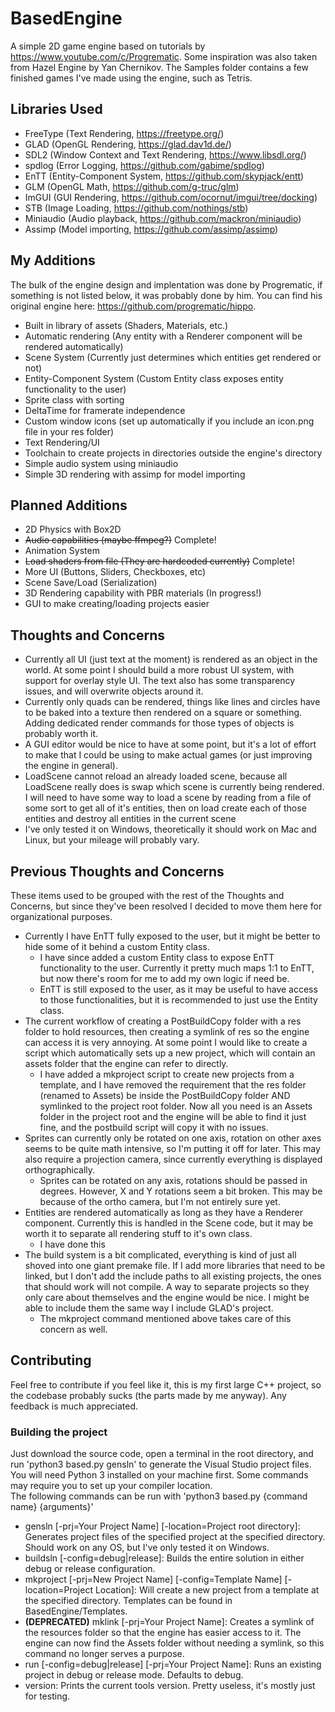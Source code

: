 # BasedEngine
A simple 2D game engine based on tutorials by https://www.youtube.com/c/Progrematic. Some inspiration was also taken from Hazel Engine by Yan Chernikov. The Samples folder contains a few finished games I've made using the engine, such as Tetris.  

## Libraries Used
- FreeType (Text Rendering, https://freetype.org/)
- GLAD (OpenGL Rendering, https://glad.dav1d.de/)
- SDL2 (Window Context and Text Rendering, https://www.libsdl.org/)
- spdlog (Error Logging, https://github.com/gabime/spdlog)
- EnTT (Entity-Component System, https://github.com/skypjack/entt)
- GLM (OpenGL Math, https://github.com/g-truc/glm)
- ImGUI (GUI Rendering, https://github.com/ocornut/imgui/tree/docking)
- STB (Image Loading, https://github.com/nothings/stb)
- Miniaudio (Audio playback, https://github.com/mackron/miniaudio)  
- Assimp (Model importing, https://github.com/assimp/assimp)  

## My Additions
The bulk of the engine design and implentation was done by Progrematic, if something is not listed below, it was probably done by him. You can find his original engine here: https://github.com/progrematic/hippo.

- Built in library of assets (Shaders, Materials, etc.)
- Automatic rendering (Any entity with a Renderer component will be rendered automatically)
- Scene System (Currently just determines which entities get rendered or not)
- Entity-Component System (Custom Entity class exposes entity functionality to the user)
- Sprite class with sorting
- DeltaTime for framerate independence
- Custom window icons (set up automatically if you include an icon.png file in your res folder)
- Text Rendering/UI
- Toolchain to create projects in directories outside the engine's directory
- Simple audio system using miniaudio
- Simple 3D rendering with assimp for model importing

## Planned Additions
- 2D Physics with Box2D
- ~~Audio capabilities (maybe ffmpeg?)~~ Complete!
- Animation System
- ~~Load shaders from file (They are hardcoded currently)~~ Complete!  
- More UI (Buttons, Sliders, Checkboxes, etc)
- Scene Save/Load (Serialization)
- 3D Rendering capability with PBR materials (In progress!)
- GUI to make creating/loading projects easier

## Thoughts and Concerns
- Currently all UI (just text at the moment) is rendered as an object in the world. At some point I should build a more robust UI system, with support for overlay style UI. The text also has some transparency issues, and will overwrite objects around it.
- Currently only quads can be rendered, things like lines and circles have to be baked into a texture then rendered on a square or something. Adding dedicated render commands for those types of objects is probably worth it.
- A GUI editor would be nice to have at some point, but it's a lot of effort to make that I could be using to make actual games (or just improving the engine in general).
- LoadScene cannot reload an already loaded scene, because all LoadScene really does is swap which scene is currently being rendered. I will need to have some way to load a scene by reading from a file of some sort to get all of it's entities, then on load create each of those entities and destroy all entities in the current scene
- I've only tested it on Windows, theoretically it should work on Mac and Linux, but your mileage will probably vary.

## Previous Thoughts and Concerns
These items used to be grouped with the rest of the Thoughts and Concerns, but since they've been resolved I decided to move them here for organizational purposes.
- Currently I have EnTT fully exposed to the user, but it might be better to hide some of it behind a custom Entity class.
    - I have since added a custom Entity class to expose EnTT functionality to the user. Currently it pretty much maps 1:1 to EnTT, but now there's room for me to add my own logic if need be.
    - EnTT is still exposed to the user, as it may be useful to have access to those functionalities, but it is recommended to just use the Entity class.  
- The current workflow of creating a PostBuildCopy folder with a res folder to hold resources, then creating a symlink of res so the engine can access it is very annoying. At some point I would like to create a script which automatically sets up a new project, which will contain an assets folder that the engine can refer to directly.
    - I have added a mkproject script to create new projects from a template, and I have removed the requirement that the res folder (renamed to Assets) be inside the PostBuildCopy folder AND symlinked to the project root folder. Now all you need is an Assets folder in the project root and the engine will be able to find it just fine, and the postbuild script will copy it with no issues.  
- Sprites can currently only be rotated on one axis, rotation on other axes seems to be quite math intensive, so I'm putting it off for later. This may also require a projection camera, since currently everything is displayed orthographically.
    - Sprites can be rotated on any axis, rotations should be passed in degrees. However, X and Y rotations seem a bit broken. This may be because of the ortho camera, but I'm not entirely sure yet.
- Entities are rendered automatically as long as they have a Renderer component. Currently this is handled in the Scene code, but it may be worth it to separate all rendering stuff to it's own class.
    - I have done this
- The build system is a bit complicated, everything is kind of just all shoved into one giant premake file. If I add more libraries that need to be linked, but I don't add the include paths to all existing projects, the ones that should work will not compile. A way to separate projects so they only care about themselves and the engine would be nice. I might be able to include them the same way I include GLAD's project.
    - The mkproject command mentioned above takes care of this concern as well.

## Contributing
Feel free to contribute if you feel like it, this is my first large C++ project, so the codebase probably sucks (the parts made by me anyway). Any feedback is much appreciated.

### Building the project
Just download the source code, open a terminal in the root directory, and run 'python3 based.py gensln' to generate the Visual Studio project files. You will need Python 3 installed on your machine first. Some commands may require you to set up your compiler location.  
The following commands can be run with 'python3 based.py {command name} {arguments}'
- gensln [-prj=Your Project Name] [-location=Project root directory]: Generates project files of the specified project at the specified directory. Should work on any OS, but I've only tested it on Windows.
- buildsln [-config=debug|release]: Builds the entire solution in either debug or release configuration.
- mkproject [-prj=New Project Name] [-config=Template Name] [-location=Project Location]: Will create a new project from a template at the specified directory. Templates can be found in BasedEngine/Templates.
- **(DEPRECATED)** mklink [-prj=Your Project Name]: Creates a symlink of the resources folder so that the engine has easier access to it. The engine can now find the Assets folder without needing a symlink, so this command no longer serves a purpose.
- run [-config=debug|release] [-prj=Your Project Name]: Runs an existing project in debug or release mode. Defaults to debug.
- version: Prints the current tools version. Pretty useless, it's mostly just for testing.

